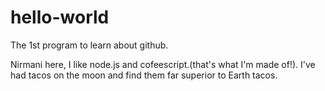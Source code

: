 # hello-world
The 1st program to learn about github.

Nirmani here, I like node.js and cofeescript.(that's what I'm made of!).
I've had tacos on the moon and find them far superior to Earth tacos.

